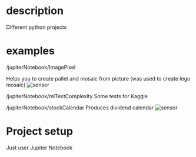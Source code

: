 # description
Different python projects

# examples

/jupiterNotebook/ImagePixel

Helps you to create pallet and mosaic from picture (was used to create lego mosaic)
![sensor](https://user-images.githubusercontent.com/6892662/224509970-c6f3c5be-d632-44be-8c91-b9a68c885208.png)

/jupiterNotebook/mlTextComplexity
Some tests for Kaggle

/jupiterNotebook/stockCalendar
Produces dividend calendar
![sensor](https://user-images.githubusercontent.com/6892662/224510573-ffd7a36a-709d-4a4e-9353-947d552e92a4.png)


# Project setup
Just user Jupiter Notebook